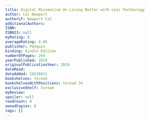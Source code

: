 ```yaml
---
title: Digital Minimalism On Living Better with Less Technology
author: Cal Newport
authorLF: Newport Cal
additionalAuthors: 
ISBN: 
ISBN13: null
myRating: 0
averageRating: 4.06
publisher: Penguin
binding: Kindle Edition
numberOfPages: 294
yearPublished: 2019
originalPublicationYear: 2019
dateRead: 
dateAdded: 20230411
bookshelves: toread
bookshelvesWithPositions: toread 34
exclusiveShelf: toread
myReview: 
spoiler: null
readCount: 0
ownedCopies: 0
tags: []
---
```



